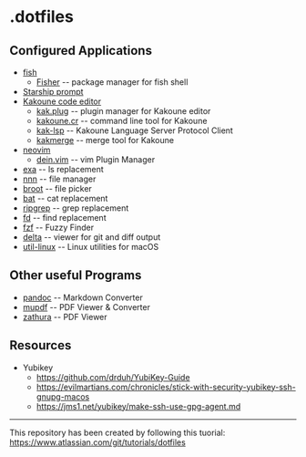 # .dotfiles

## Configured Applications

-   [fish]
    -   [Fisher] -- package manager for fish shell
-   [Starship prompt]
-   [Kakoune code editor]
    -   [kak.plug] -- plugin manager for Kakoune editor
    -   [kakoune.cr] -- command line tool for Kakoune
    -   [kak-lsp] -- Kakoune Language Server Protocol Client
    -   [kakmerge] -- merge tool for Kakoune
-   [neovim]
    -   [dein.vim] -- vim Plugin Manager
-   [exa] -- ls replacement
-   [nnn] -- file manager
-   [broot] -- file picker
-   [bat] -- cat replacement
-   [ripgrep] -- grep replacement
-   [fd] -- find replacement
-   [fzf] -- Fuzzy Finder
-   [delta] -- viewer for git and diff output
-   [util-linux] -- Linux utilities for macOS

## Other useful Programs

-   [pandoc] -- Markdown Converter
-   [mupdf] -- PDF Viewer & Converter
-   [zathura] -- PDF Viewer

## Resources

-   Yubikey
    -   https://github.com/drduh/YubiKey-Guide
    -   https://evilmartians.com/chronicles/stick-with-security-yubikey-ssh-gnupg-macos
    -   https://jms1.net/yubikey/make-ssh-use-gpg-agent.md

------------------------------------------------------------------------

This repository has been created by following this tuorial:
https://www.atlassian.com/git/tutorials/dotfiles

  [fish]: https://fishshell.com/
  [Fisher]: https://github.com/jorgebucaran/fisher
  [Starship prompt]: https://starship.rs/
  [Kakoune code editor]: https://kakoune.org/
  [kak.plug]: https://github.com/alexherbo2/plug.kak
  [kakoune.cr]: https://github.com/alexherbo2/kakoune.cr
  [kak-lsp]: https://github.com/kak-lsp/kak-lsp
  [kakmerge]: https://github.com/lenormf/kakmerge
  [neovim]: https://neovim.io/
  [dein.vim]: https://github.com/Shougo/dein.vim
  [exa]: https://the.exa.website/
  [nnn]: https://github.com/jarun/nnn
  [broot]: https://dystroy.org/broot/
  [bat]: https://github.com/sharkdp/bat
  [ripgrep]: https://github.com/BurntSushi/ripgrep
  [fd]: https://github.com/sharkdp/fd
  [fzf]: https://github.com/junegunn/fzf
  [delta]: https://github.com/dandavison/delta
  [util-linux]: https://github.com/karelzak/util-linux
  [pandoc]: https://pandoc.org/
  [mupdf]: https://mupdf.com/
  [zathura]: https://pwmt.org/projects/zathura/
